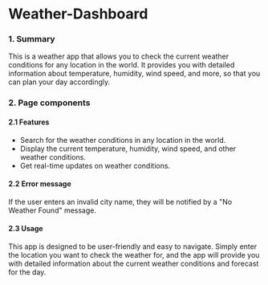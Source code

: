 # Weather-Dashboard

### 1. Summary
This is a weather app that allows you to check the current weather conditions for any location in the world. It provides you with detailed information about temperature, humidity, wind speed, and more, so that you can plan your day accordingly.

### 2. Page components
#### 2.1 Features
- Search for the weather conditions in any location in the world. 
- Display the current temperature, humidity, wind speed, and other weather conditions. 
- Get real-time updates on weather conditions.

#### 2.2 Error message
If the user enters an invalid city name, they will be notified by a "No Weather Found" message.

#### 2.3 Usage
This app is designed to be user-friendly and easy to navigate. Simply enter the location you want to check the weather for, and the app will provide you with detailed information about the current weather conditions and forecast for the day.